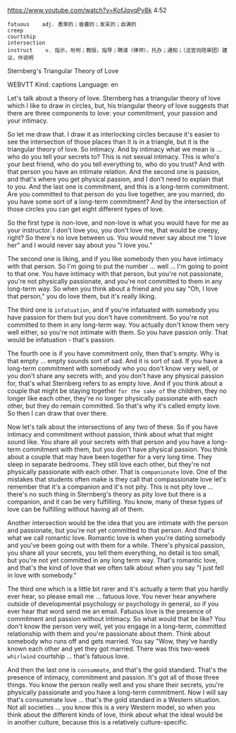 https://www.youtube.com/watch?v=KofJqvqPy8k
4:52
```  
fatuous    adj. 愚笨的；昏庸的；发呆的；自满的
creep  
courtship  
intersection  
instruct    v. 指示，吩咐；教授，指导；聘请（律师），托办；通知；（法官向陪审团）建议，作说明
```

Sternberg's Triangular Theory of Love

WEBVTT Kind: captions Language: en 

Let's talk about a theory of love. Sternberg has a triangular theory of love which I like to draw in circles, but, his triangular theory of love suggests that there are three components to love: your commitment, your passion and your intimacy. 

So let me draw that. I draw it as interlocking circles because it's easier to see the intersection of those places than it is in a triangle, but it is the triangular theory of love. So intimacy. And by intimacy what we mean is ... who do you tell your secrets to? This is not sexual intimacy. This is who's your best friend, who do you tell everything to, who do you trust? And with that person you have an intimate relation. And the second one is passion, and that's where you get physical passion, and I don't need to explain that to you. And the last one is commitment, and this is a long-term commitment. Are you committed to that person do you live together, are you married, do you have some sort of a long-term commitment? And by the intersection of those circles you can get eight different types of love. 

So the first type is non-love, and non-love is what you would have for me as your instructor. I don't love you, you don't love me, that would be creepy, right? So there's no love between us. You would never say about me "I love her" and I would never say about you "I love you." 

The second one is liking, and if you like somebody then you have intimacy with that person. So I'm going to put the number ... well ... I'm going to point to that one. You have intimacy with that person, but you're not passionate, you're not physically passionate, and you're not committed to them in any long-term way. So when you think about a friend and you say "Oh, I love that person," you do love them, but it's really liking. 

The third one is `infatuation`, and if you're infatuated with somebody you have passion for them but you don't have commitment. So you're not committed to them in any long-term way. You actually don't know them very well either, so you're not intimate with them. So you have passion only. That would be infatuation - that's passion. 

The fourth one is if you have commitment only, then that's empty. Why is that empty ... empty sounds sort of sad. And it is sort of sad. If you have a long-term commitment with somebody who you don't know very well, or you don't share any secrets with, and you don't have any physical passion for, that's what Sternberg refers to as empty love. And if you think about a couple that might be staying together `for the sake of` the children, they no longer like each other, they're no longer physically passionate with each other, but they do remain committed. So that's why it's called empty love. So then I can draw that over there. 

Now let's talk about the intersections of any two of these. So if you have intimacy and commitment without passion, think about what that might sound like. You share all your secrets with that person and you have a long-term commitment with them, but you don't have physical passion. You think about a couple that may have been together for a very long time. They sleep in separate bedrooms. They still love each other, but they're not physically passionate with each other. That is `companionate` love. One of the mistakes that students often make is they call that compassionate love let's remember that it's a companion and it's not pity. This is not pity love ... there's no such thing in Sternberg's theory as pity love but there is a companion, and it can be very fulfilling. You know, many of these types of love can be fulfilling without having all of them. 

Another intersection would be the idea that you are intimate with the person and passionate, but you're not yet committed to that person. And that's what we call romantic love. Romantic love is when you're dating somebody and you've been going out with them for a while. There's physical passion, you share all your secrets, you tell them everything, no detail is too small, but you're not yet committed in any long term way. That's romantic love, and that's the kind of love that we often talk about when you say "I just fell in love with somebody." 

The third one which is a little bit rarer and it's actually a term that you hardly ever hear, so please email me ... fatuous love. You never hear anywhere outside of developmental psychology or psychology in general, so if you ever hear that word send me an email. Fatuous love is the presence of commitment and passion without intimacy. So what would that be like? You don't know the person very well, yet you engage in a long-term, committed relationship with them and you're passionate about them. Think about somebody who runs off and gets married. You say "Wow, they've hardly known each other and yet they got married. There was this two-week `whirlwind` courtship ... that's fatuous love. 

And then the last one is `consummate`, and that's the gold standard. That's the presence of intimacy, commitment and passion. It's got all of those three things. You know the person really well and you share their secrets, you're physically passionate and you have a long-term commitment. Now I will say that's consummate love ... that's the gold standard in a Western situation. Not all societies ... you know this is a very Western model, so when you think about the different kinds of love, think about what the ideal would be in another culture, because this is a relatively culture-specific. 